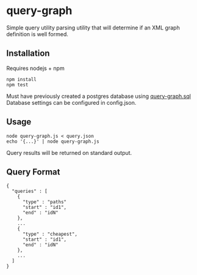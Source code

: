 # query-graph

Simple query utility parsing utility that will determine if an XML graph
definition is well formed.

## Installation

Requires nodejs + npm

    npm install
    npm test

Must have previously created a postgres database using [query-graph.sql](sql/query-graph.sql)
Database settings can be configured in config.json.

## Usage

    node query-graph.js < query.json
    echo '{...}' | node query-graph.js

Query results will be returned on standard output.

## Query Format

```
{
  "queries" : [
    {
      "type" : "paths"
      "start" : "id1",
      "end" : "idN"
    },
    ...
    {
      "type" : "cheapest",
      "start" : "id1",
      "end" : "idN"
    },
    ...
  ]
}
```
